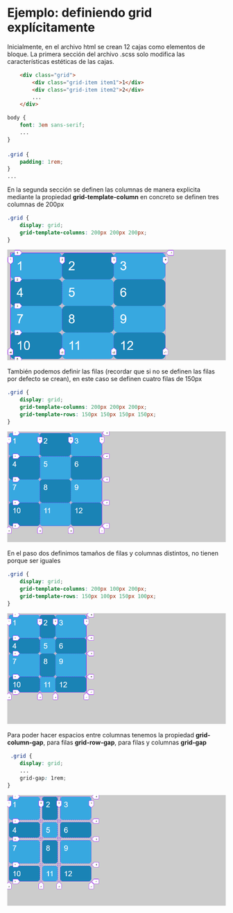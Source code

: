 # Ejemplo: definiendo grid explícitamente

Inicialmente, en el archivo html se crean 12 cajas como elementos de bloque. La primera sección del archivo .scss solo modifica las características estéticas de las cajas.

```html
    <div class="grid">
        <div class="grid-item item1">1</div>
        <div class="grid-item item2">2</div>
        ...
    </div>
```

```scss
body {
    font: 3em sans-serif;
    ...
}

.grid {
    padding: 1rem;
}
...
```

En la segunda sección se definen las columnas de manera explicita mediante la propiedad **grid-template-column** en concreto se definen tres columnas de 200px

```scss
.grid {
    display: grid;
    grid-template-columns: 200px 200px 200px;
}
```

![01-state](./doc/img/01-state.png)

También podemos definir las filas (recordar que si no se definen las filas por defecto se crean), en este caso se definen cuatro filas de 150px

```scss
.grid {
    display: grid;
    grid-template-columns: 200px 200px 200px;
    grid-template-rows: 150px 150px 150px 150px;
}
```

![02-state](./doc/img/02-state.png)

En el paso dos definimos tamaños de filas y columnas distintos, no tienen porque ser iguales

```scss
.grid {
    display: grid;
    grid-template-columns: 200px 100px 200px;
    grid-template-rows: 150px 100px 150px 100px;
}
```

![03-state](./doc/img/03-state.png)

Para poder hacer espacios entre columnas tenemos la propiedad **grid-column-gap**, para filas **grid-row-gap**, para filas y columnas **grid-gap**

```scss
 .grid {
    display: grid;
    ...
    grid-gap: 1rem;
}
```

![04-state](./doc/img/04-state.png)
